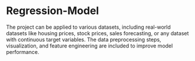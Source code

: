 # Regression-Model
The project can be applied to various datasets, including real-world datasets like housing prices, stock prices, sales forecasting, or any dataset with continuous target variables. The data preprocessing steps, visualization, and feature engineering are included to improve model performance.
